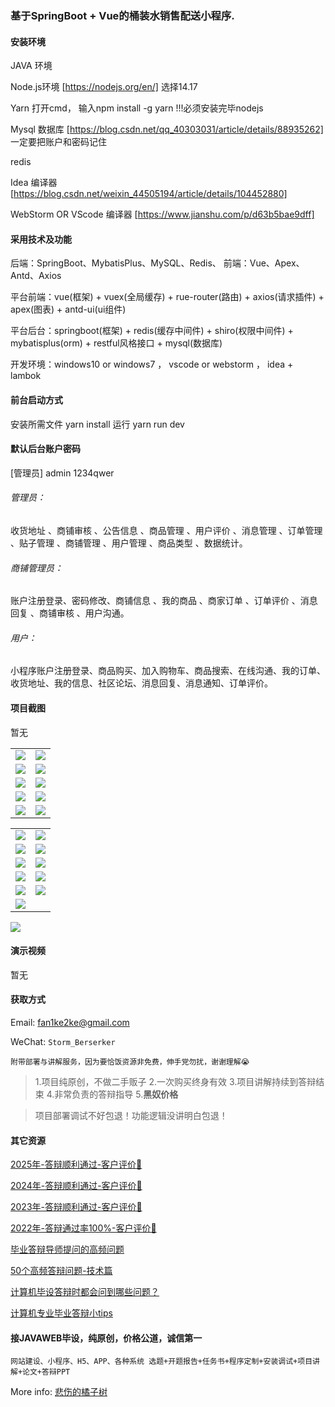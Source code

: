 ### 基于SpringBoot + Vue的桶装水销售配送小程序.

#### 安装环境

JAVA 环境 

Node.js环境 [https://nodejs.org/en/] 选择14.17

Yarn 打开cmd， 输入npm install -g yarn !!!必须安装完毕nodejs

Mysql 数据库 [https://blog.csdn.net/qq_40303031/article/details/88935262] 一定要把账户和密码记住

redis

Idea 编译器 [https://blog.csdn.net/weixin_44505194/article/details/104452880]

WebStorm OR VScode 编译器 [https://www.jianshu.com/p/d63b5bae9dff]

#### 采用技术及功能

后端：SpringBoot、MybatisPlus、MySQL、Redis、
前端：Vue、Apex、Antd、Axios

平台前端：vue(框架) + vuex(全局缓存) + rue-router(路由) + axios(请求插件) + apex(图表)  + antd-ui(ui组件)

平台后台：springboot(框架) + redis(缓存中间件) + shiro(权限中间件) + mybatisplus(orm) + restful风格接口 + mysql(数据库)

开发环境：windows10 or windows7 ， vscode or webstorm ， idea + lambok


#### 前台启动方式
安装所需文件 yarn install 
运行 yarn run dev

#### 默认后台账户密码
[管理员]
admin
1234qwer

###### 管理员：
收货地址 、商铺审核 、公告信息 、商品管理 、用户评价 、消息管理 、订单管理 、贴子管理 、商铺管理 、用户管理 、商品类型 、数据统计。

###### 商铺管理员：
账户注册登录、密码修改、商铺信息 、我的商品 、商家订单 、订单评价 、消息回复 、商铺审核 、用户沟通。

###### 用户：
小程序账户注册登录、商品购买、加入购物车、商品搜索、在线沟通、我的订单、收货地址、我的信息、社区论坛、消息回复、消息通知、订单评价。

#### 项目截图
暂无

|  |  |
|---------------------|---------------------|
| ![](https://fank-bucket-oss.oss-cn-beijing.aliyuncs.com/img/d0feb887-0aa8-4921-9dc7-717aa8e24d69.png) | ![](https://fank-bucket-oss.oss-cn-beijing.aliyuncs.com/img/96eb7596-0665-4cac-8631-430672151521.png) |
| ![](https://fank-bucket-oss.oss-cn-beijing.aliyuncs.com/img/c7a824a0-e380-4619-a5fd-4aa1ae17da3b.png) | ![](https://fank-bucket-oss.oss-cn-beijing.aliyuncs.com/img/8e2e16e2-aa88-41ab-868f-649e7f5c777f.png) |
| ![](https://fank-bucket-oss.oss-cn-beijing.aliyuncs.com/img/27952767-e3e2-4853-8c3a-6ea873d517e7.png) | ![](https://fank-bucket-oss.oss-cn-beijing.aliyuncs.com/img/8a5f3ed5-0ddc-40d2-822d-5b11d96cf6e3.png) |
| ![](https://fank-bucket-oss.oss-cn-beijing.aliyuncs.com/img/353f4c71-ab1a-4238-8e64-8d921d14fcb8.png) | ![](https://fank-bucket-oss.oss-cn-beijing.aliyuncs.com/img/7b0269ce-cb80-41e8-957e-706ad8a48ef2.png) |
| ![](https://fank-bucket-oss.oss-cn-beijing.aliyuncs.com/img/99a89ed9-d18a-4a9d-9738-46f6ee2a896f.png) | ![](https://fank-bucket-oss.oss-cn-beijing.aliyuncs.com/img/2c4702a5-0b41-4b14-a6b1-13656a31f0db.png) |

|  |  |
|---------------------|---------------------|
| ![](https://fank-bucket-oss.oss-cn-beijing.aliyuncs.com/img/44ff8775-6d6b-4aa2-ac67-27cb6185f2ba.png) | ![](https://fank-bucket-oss.oss-cn-beijing.aliyuncs.com/img/a56aee38-10d7-44df-916f-a011bbb9339d.png) |
| ![](https://fank-bucket-oss.oss-cn-beijing.aliyuncs.com/img/6e159ced-0c30-4086-8db3-c2c820f53961.png) | ![](https://fank-bucket-oss.oss-cn-beijing.aliyuncs.com/img/263582b2-85ed-4a2d-b4ac-557bac6fde6d.png) |
| ![](https://fank-bucket-oss.oss-cn-beijing.aliyuncs.com/img/3bbed924-7595-474c-902f-f852e391758f.png) | ![](https://fank-bucket-oss.oss-cn-beijing.aliyuncs.com/img/2956b8cb-fcc5-4527-8268-b1c02c7d0557.png) |
| ![](https://fank-bucket-oss.oss-cn-beijing.aliyuncs.com/img/1d365bb4-5fcf-4c4f-be24-2f947a941fa2.png) | ![](https://fank-bucket-oss.oss-cn-beijing.aliyuncs.com/img/638afc4f-a4d4-4989-837d-efb4c6ef9261.png) |
| ![](https://fank-bucket-oss.oss-cn-beijing.aliyuncs.com/img/d26db9c1-4d27-4a20-bd63-2a28e4f4eb41.png) | ![](https://fank-bucket-oss.oss-cn-beijing.aliyuncs.com/img/353f4c71-ab1a-4238-8e64-8d921d14fcb8.png) |
| ![](https://fank-bucket-oss.oss-cn-beijing.aliyuncs.com/img/be74547a-5f0e-4eb0-b07c-18d7f0c4ac97.png) |  |

![](https://fank-bucket-oss.oss-cn-beijing.aliyuncs.com/work/936e9baf53eb9a217af4f89c616dc19.png)

#### 演示视频

暂无

#### 获取方式

Email: fan1ke2ke@gmail.com

WeChat: `Storm_Berserker`

`附带部署与讲解服务，因为要恰饭资源非免费，伸手党勿扰，谢谢理解😭`

> 1.项目纯原创，不做二手贩子 2.一次购买终身有效 3.项目讲解持续到答辩结束 4.非常负责的答辩指导 5.**黑奴价格**

> 项目部署调试不好包退！功能逻辑没讲明白包退！

#### 其它资源

[2025年-答辩顺利通过-客户评价🍜](https://berserker287.github.io/2025/06/18/2025%E5%B9%B4%E7%AD%94%E8%BE%A9%E9%A1%BA%E5%88%A9%E9%80%9A%E8%BF%87/)

[2024年-答辩顺利通过-客户评价👻](https://berserker287.github.io/2024/06/06/2024%E5%B9%B4%E7%AD%94%E8%BE%A9%E9%A1%BA%E5%88%A9%E9%80%9A%E8%BF%87/)

[2023年-答辩顺利通过-客户评价🐢](https://berserker287.github.io/2023/06/14/2023%E5%B9%B4%E7%AD%94%E8%BE%A9%E9%A1%BA%E5%88%A9%E9%80%9A%E8%BF%87/)

[2022年-答辩通过率100%-客户评价🐣](https://berserker287.github.io/2022/05/25/%E9%A1%B9%E7%9B%AE%E4%BA%A4%E6%98%93%E8%AE%B0%E5%BD%95/)

[毕业答辩导师提问的高频问题](https://berserker287.github.io/2023/06/13/%E6%AF%95%E4%B8%9A%E7%AD%94%E8%BE%A9%E5%AF%BC%E5%B8%88%E6%8F%90%E9%97%AE%E7%9A%84%E9%AB%98%E9%A2%91%E9%97%AE%E9%A2%98/)

[50个高频答辩问题-技术篇](https://berserker287.github.io/2023/06/13/50%E4%B8%AA%E9%AB%98%E9%A2%91%E7%AD%94%E8%BE%A9%E9%97%AE%E9%A2%98-%E6%8A%80%E6%9C%AF%E7%AF%87/)

[计算机毕设答辩时都会问到哪些问题？](https://www.zhihu.com/question/31020988)

[计算机专业毕业答辩小tips](https://zhuanlan.zhihu.com/p/145911029)

#### 接JAVAWEB毕设，纯原创，价格公道，诚信第一

`网站建设、小程序、H5、APP、各种系统 选题+开题报告+任务书+程序定制+安装调试+项目讲解+论文+答辩PPT`

More info: [悲伤的橘子树](https://berserker287.github.io/)
